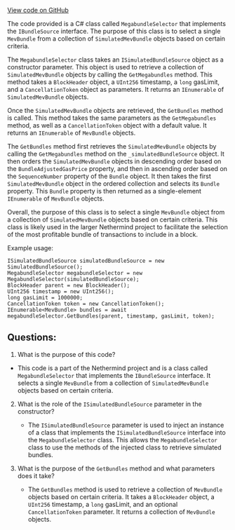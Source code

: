 [View code on GitHub](https://github.com/NethermindEth/nethermind/src/Nethermind/Nethermind.Mev/Source/MegabundleSelector.cs)

The code provided is a C# class called `MegabundleSelector` that implements the `IBundleSource` interface. The purpose of this class is to select a single `MevBundle` from a collection of `SimulatedMevBundle` objects based on certain criteria. 

The `MegabundleSelector` class takes an `ISimulatedBundleSource` object as a constructor parameter. This object is used to retrieve a collection of `SimulatedMevBundle` objects by calling the `GetMegabundles` method. This method takes a `BlockHeader` object, a `UInt256` timestamp, a `long` gasLimit, and a `CancellationToken` object as parameters. It returns an `IEnumerable` of `SimulatedMevBundle` objects. 

Once the `SimulatedMevBundle` objects are retrieved, the `GetBundles` method is called. This method takes the same parameters as the `GetMegabundles` method, as well as a `CancellationToken` object with a default value. It returns an `IEnumerable` of `MevBundle` objects. 

The `GetBundles` method first retrieves the `SimulatedMevBundle` objects by calling the `GetMegabundles` method on the `_simulatedBundleSource` object. It then orders the `SimulatedMevBundle` objects in descending order based on the `BundleAdjustedGasPrice` property, and then in ascending order based on the `SequenceNumber` property of the `Bundle` object. It then takes the first `SimulatedMevBundle` object in the ordered collection and selects its `Bundle` property. This `Bundle` property is then returned as a single-element `IEnumerable` of `MevBundle` objects. 

Overall, the purpose of this class is to select a single `MevBundle` object from a collection of `SimulatedMevBundle` objects based on certain criteria. This class is likely used in the larger Nethermind project to facilitate the selection of the most profitable bundle of transactions to include in a block. 

Example usage:

```
ISimulatedBundleSource simulatedBundleSource = new SimulatedBundleSource();
MegabundleSelector megabundleSelector = new MegabundleSelector(simulatedBundleSource);
BlockHeader parent = new BlockHeader();
UInt256 timestamp = new UInt256();
long gasLimit = 1000000;
CancellationToken token = new CancellationToken();
IEnumerable<MevBundle> bundles = await megabundleSelector.GetBundles(parent, timestamp, gasLimit, token);
```
## Questions: 
 1. What is the purpose of this code?
   - This code is a part of the Nethermind project and is a class called `MegabundleSelector` that implements the `IBundleSource` interface. It selects a single `MevBundle` from a collection of `SimulatedMevBundle` objects based on certain criteria.

2. What is the role of the `ISimulatedBundleSource` parameter in the constructor?
   - The `ISimulatedBundleSource` parameter is used to inject an instance of a class that implements the `ISimulatedBundleSource` interface into the `MegabundleSelector` class. This allows the `MegabundleSelector` class to use the methods of the injected class to retrieve simulated bundles.

3. What is the purpose of the `GetBundles` method and what parameters does it take?
   - The `GetBundles` method is used to retrieve a collection of `MevBundle` objects based on certain criteria. It takes a `BlockHeader` object, a `UInt256` timestamp, a `long` gasLimit, and an optional `CancellationToken` parameter. It returns a collection of `MevBundle` objects.